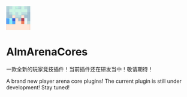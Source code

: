 <img src="almikey-icon.png" alt="江中缘" width="64" height="64">

# AlmArenaCores
一款全新的玩家竞技插件！当前插件还在研发当中！敬请期待！

A brand new player arena core plugins! The current plugin is still under development! Stay tuned!

 

